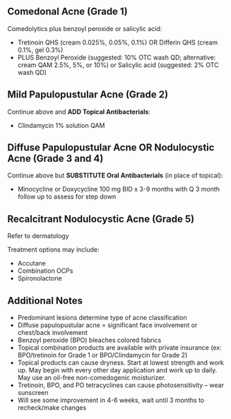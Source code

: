 ## **Comedonal Acne (Grade 1)**
Comedolytics plus benzoyl peroxide or salicylic acid:

- Tretinoin QHS (cream 0.025%, 0.05%, 0.1%) OR Differin QHS (cream 0.1%, gel 0.3%)
- PLUS Benzoyl Peroxide (suggested: 10% OTC wash QD; alternative: cream QAM 2.5%, 5%, or 10%) or Salicylic acid (suggested: 2% OTC wash QD)

## **Mild Papulopustular Acne (Grade 2)**
Continue above and **ADD Topical Antibacterials**:

- Clindamycin 1% solution QAM

## **Diffuse Papulopustular Acne OR Nodulocystic Acne (Grade 3 and 4)**
Continue above but **SUBSTITUTE Oral Antibacterials** (in place of topical):

- Minocycline or Doxycycline 100 mg BID x 3-9 months with Q 3 month follow up to assess for step down

## **Recalcitrant Nodulocystic Acne (Grade 5)**
Refer to dermatology

Treatment options may include:

- Accutane
- Combination OCPs
- Spironolactone

## **Additional Notes**
- Predominant lesions determine type of acne classification
- Diffuse papulopustular acne = significant face involvement or chest/back involvement
- Benzoyl peroxide (BPO) bleaches colored fabrics
- Topical combination products are available with private insurance (ex: BPO/tretinoin for Grade 1 or BPO/Clindamycin for Grade 2)
- Topical products can cause dryness.  Start at lowest strength and work up.  May begin with every other day application and work up to daily.  May use an oil-free non-comedogenic moisturizer.
- Tretinoin, BPO, and PO tetracyclines can cause photosensitivity – wear sunscreen
- Will see some improvement in 4-6 weeks, wait until 3 months to recheck/make changes
